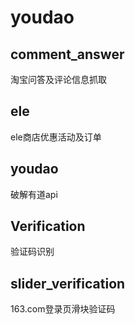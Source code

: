 # youdao

## comment_answer

淘宝问答及评论信息抓取

## ele

ele商店优惠活动及订单

## youdao

破解有道api

## Verification

验证码识别

## slider_verification

163.com登录页滑块验证码
